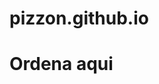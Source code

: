 # pizzon.github.io
<html>
<head>
<title>
Crea tu pizza</title></head>
<h1><a herf="index.md">Ordena aqui</a></h1>
